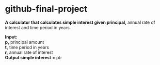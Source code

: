 # github-final-project

**A calculator that calculates simple interest given principal,** annual rate of interest and time period in years.<br />

**Input:**<br />
   **p,** principal amount<br />
   **t,** time period in years<br />
   **r,** annual rate of interest<br />
**Output
   simple interest** = p*t*r<br />
